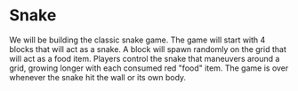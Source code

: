 # Snake
We will be building the classic snake game. The game will start with 4 blocks that will act as a snake. A block will spawn randomly on the grid that will act as a food item. Players control the snake that maneuvers around a grid, growing longer with each consumed red "food" item. The game is over whenever the snake hit the wall or its own body.